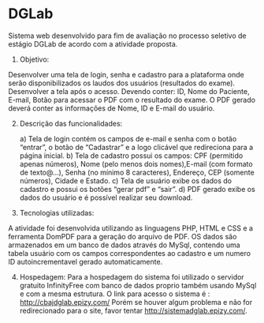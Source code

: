 # DGLab
Sistema web desenvolvido para fim de avaliação no processo seletivo de estágio DGLab de acordo com a atividade proposta.
1) Objetivo:

Desenvolver uma tela de login, senha e cadastro para a plataforma onde serão disponibilizados os laudos dos usuários (resultados do exame).
Desenvolver a tela após o acesso. Devendo conter: 
ID, Nome do Paciente, E-mail, Botão para acessar o PDF com o resultado do exame. O PDF gerado deverá conter as informações de Nome, ID e E-mail do usuário.


2) Descrição das funcionalidades:
	
	a) Tela de login contém os campos de e-mail e senha com o botão “entrar”, o botão de “Cadastrar” e a logo clicável que redireciona para a página inicial.
	b) Tela de cadastro possui os campos: CPF (permitido apenas números), Nome (pelo menos dois nomes),E-mail (com formato de texto@…), Senha (no mínimo 8 caracteres), Endereço, CEP (somente números), Cidade e Estado.
	c) Tela de usuário exibe os dados do cadastro e possui os botões “gerar pdf” e “sair”.
	d) PDF gerado exibe os dados do usuário e é possível realizar seu download.


3) Tecnologias utilizadas:

A atividade foi desenvolvida utilizando as linguagens PHP, HTML e CSS e a ferramenta DomPDF para a geração do arquivo de PDF.
OS dados são armazenados em um banco de dados através do MySql, contendo uma tabela usuário com os campos correspondentes ao cadastro e um numero ID autoincrementavel gerado automaticamente.

4) Hospedagem:
Para a hospedagem do sistema foi utilizado o servidor gratuito InfinityFree com banco de dados proprio também usando MySql e com a mesma estrutura.
O link para acesso o sistema é : http://cbajdglab.epizy.com/
Porém se houver algum problema e não for redirecionado para o site, favor tentar http://sistemadglab.epizy.com/.


